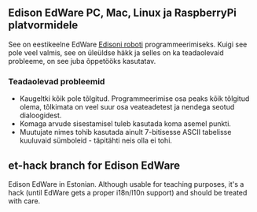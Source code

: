 ## Edison EdWare PC, Mac, Linux ja RaspberryPi platvormidele

See on eestikeelne EdWare [Edisoni roboti](http://meetedison.com) programmeerimiseks. Kuigi see pole veel valmis, see on üleüldse häkk ja selles on ka teadaolevaid probleeme, on see juba õppetööks kasutatav.

### Teadaolevad probleemid

* Kaugeltki kõik pole tõlgitud. Programmeerimise osa peaks kõik tõlgitud olema, tõlkimata on veel suur osa veateadetest ja nendega seotud dialoogidest.
* Komaga arvude sisestamisel tuleb kasutada koma asemel punkti.
* Muutujate nimes tohib kasutada ainult 7-bitisesse ASCII tabelisse kuuluvaid sümboleid - täpitähti neis olla ei tohi.

## et-hack branch for Edison EdWare

Edison EdWare in Estonian. Although usable for teaching purposes, it's a hack (until EdWare gets a proper i18n/l10n support) and should be treated with care.
